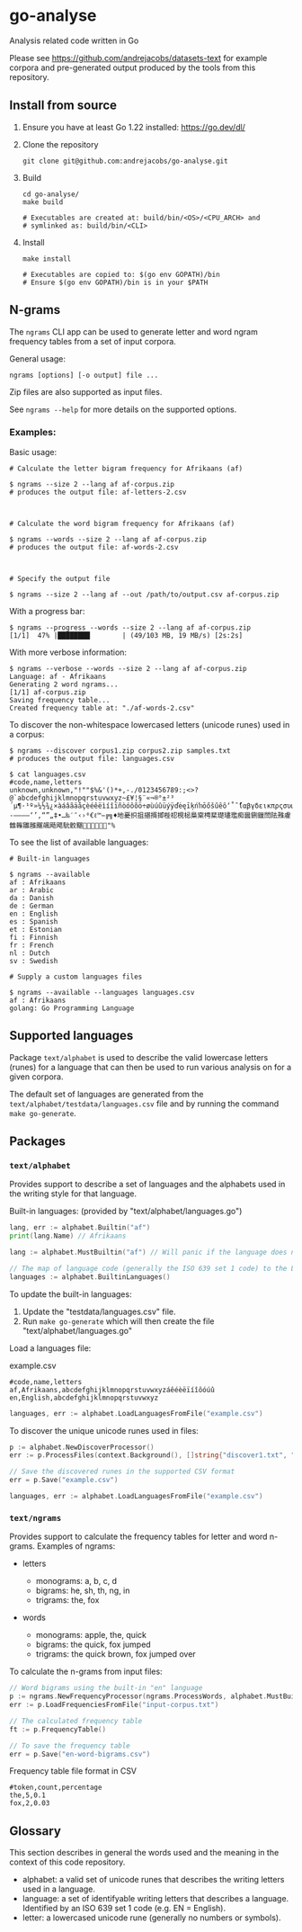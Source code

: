 # go-analyse

Analysis related code written in Go

Please see https://github.com/andrejacobs/datasets-text for example corpora and pre-generated output produced by the tools from this repository.

## Install from source

1. Ensure you have at least Go 1.22 installed: https://go.dev/dl/
1. Clone the repository

    ```
    git clone git@github.com:andrejacobs/go-analyse.git
    ```

1. Build

    ```
    cd go-analyse/
    make build

    # Executables are created at: build/bin/<OS>/<CPU_ARCH> and
    # symlinked as: build/bin/<CLI>
    ```

1. Install

    ```
    make install

    # Executables are copied to: $(go env GOPATH)/bin
    # Ensure $(go env GOPATH)/bin is in your $PATH
    ```

## N-grams

The `ngrams` CLI app can be used to generate letter and word ngram frequency tables from a set of input corpora.

General usage:

```
ngrams [options] [-o output] file ...
```

Zip files are also supported as input files.

See `ngrams --help` for more details on the supported options.

### Examples:

Basic usage:

```
# Calculate the letter bigram frequency for Afrikaans (af)

$ ngrams --size 2 --lang af af-corpus.zip
# produces the output file: af-letters-2.csv



# Calculate the word bigram frequency for Afrikaans (af)

$ ngrams --words --size 2 --lang af af-corpus.zip
# produces the output file: af-words-2.csv



# Specify the output file

$ ngrams --size 2 --lang af --out /path/to/output.csv af-corpus.zip
```

With a progress bar:

```
$ ngrams --progress --words --size 2 --lang af af-corpus.zip
[1/1]  47% |████████        | (49/103 MB, 19 MB/s) [2s:2s]
```

With more verbose information:

```
$ ngrams --verbose --words --size 2 --lang af af-corpus.zip
Language: af - Afrikaans
Generating 2 word ngrams...
[1/1] af-corpus.zip
Saving frequency table...
Created frequency table at: "./af-words-2.csv"
```

To discover the non-whitespace lowercased letters (unicode runes) used in a corpus:

```
$ ngrams --discover corpus1.zip corpus2.zip samples.txt
# produces the output file: languages.csv

$ cat languages.csv
#code,name,letters
unknown,unknown,"!""$%&'()*+,-./0123456789:;<>?@`abcdefghijklmnopqrstuvwxyz~£¥¦§¨«¬®°±²³´µ¶·¹º»¼½¾¿×àáâãäåçèéêëìíîïñòóôõö÷øùúûüýÿďėęīķńŉōőšűȇȏʼ˚˜́̈̓́ίαβγδεικπρςσυωόавгеийклнрсчюёїў٪٬აბდევიკლნრსუქყệὶ‐‑‒–—―‘’‚“”„‡•…‰′″‹›⁰€ℓ™−╔╗♦地憂抧抯揕揟揤梐梕梘梞梟梥梬棐璴璶璼痴醤鉶鑞閚阹雃雐雔雗雛雝飀飊飏飔馻骹黮"%
```

To see the list of available languages:

```
# Built-in languages

$ ngrams --available
af : Afrikaans
ar : Arabic
da : Danish
de : German
en : English
es : Spanish
et : Estonian
fi : Finnish
fr : French
nl : Dutch
sv : Swedish

# Supply a custom languages files

$ ngrams --available --languages languages.csv
af : Afrikaans
golang: Go Programming Language
```

## Supported languages

Package `text/alphabet` is used to describe the valid lowercase letters (runes) for a language that can then
be used to run various analysis on for a given corpora.

The default set of languages are generated from the `text/alphabet/testdata/languages.csv` file and by running
the command `make go-generate`.

## Packages

### `text/alphabet`

Provides support to describe a set of languages and the alphabets used in the writing style for that language.

Built-in languages: (provided by "text/alphabet/languages.go")

```go
lang, err := alphabet.Builtin("af")
print(lang.Name) // Afrikaans

lang := alphabet.MustBuiltin("af") // Will panic if the language does not exist

// The map of language code (generally the ISO 639 set 1 code) to the Language struct
languages := alphabet.BuiltinLanguages()
```

To update the built-in languages:

1. Update the "testdata/languages.csv" file.
2. Run `make go-generate` which will then create the file "text/alphabet/languages.go"

Load a languages file:

example.csv

```
#code,name,letters
af,Afrikaans,abcdefghijklmnopqrstuvwxyzáêéèëïíîôóúû
en,English,abcdefghijklmnopqrstuvwxyz
```

```go
languages, err := alphabet.LoadLanguagesFromFile("example.csv")
```

To discover the unique unicode runes used in files:

```go
p := alphabet.NewDiscoverProcessor()
err := p.ProcessFiles(context.Background(), []string{"discover1.txt", "example2.txt"})

// Save the discovered runes in the supported CSV format
err = p.Save("example.csv")

languages, err := alphabet.LoadLanguagesFromFile("example.csv")
```

### `text/ngrams`

Provides support to calculate the frequency tables for letter and word n-grams.
Examples of ngrams:

-   letters

    -   monograms: a, b, c, d
    -   bigrams: he, sh, th, ng, in
    -   trigrams: the, fox

-   words
    -   monograms: apple, the, quick
    -   bigrams: the quick, fox jumped
    -   trigrams: the quick brown, fox jumped over

To calculate the n-grams from input files:

```go
// Word bigrams using the built-in "en" language
p := ngrams.NewFrequencyProcessor(ngrams.ProcessWords, alphabet.MustBuiltin("en"), 2)
err := p.LoadFrequenciesFromFile("input-corpus.txt")

// The calculated frequency table
ft := p.FrequencyTable()

// To save the frequency table
err = p.Save("en-word-bigrams.csv")
```

Frequency table file format in CSV

```
#token,count,percentage
the,5,0.1
fox,2,0.03
```

## Glossary

This section describes in general the words used and the meaning in the context of this code repository.

-   alphabet: a valid set of unicode runes that describes the writing letters used in a language.
-   language: a set of identifyable writing letters that describes a language. Identified by an ISO 639 set 1 code (e.g. EN = English).
-   letter: a lowercased unicode rune (generally no numbers or symbols).
